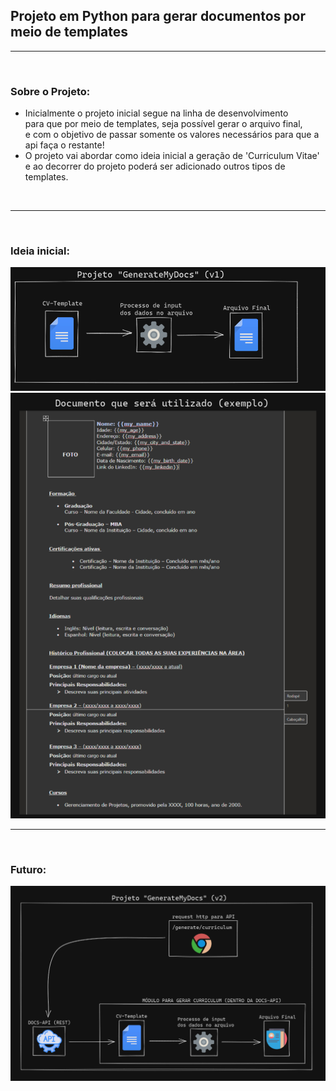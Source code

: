## Projeto em Python para gerar documentos por meio de templates

---
<br>

### Sobre o Projeto:
- Inicialmente o projeto inicial segue na linha de desenvolvimento <br>
  para que por meio de templates, seja possível gerar o arquivo final, <br>
  e com o objetivo de passar somente os valores necessários para que a api faça o restante!
- O projeto vai abordar como ideia inicial a geração de 'Curriculum Vitae' <br>
  e ao decorrer do projeto poderá ser adicionado outros tipos de templates.

<br>

---
<br>

### Ideia inicial:

<img alt="v1" width="550px" src="https://github.com/TomazWill/my-docs-manager-api/blob/master/app/img/v1.png" />

<br>

<img alt="v1 doc" width="550px" src="https://github.com/TomazWill/my-docs-manager-api/blob/master/app/img/v1_doc_template.png" />

<br>

---
<br>


### Futuro:

<img alt="v2" width="550px" src="https://github.com/TomazWill/my-docs-manager-api/blob/master/app/img/v2.png" />
